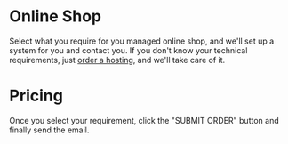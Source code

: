 # Online Shop

Select what you require for you managed online shop, and we'll set up a system for you and contact you.
If you don't know your technical requirements, just [order a hosting](/order-hosting), and we'll take care of it.

# Pricing

Once you select your requirement, click the "SUBMIT ORDER" button and finally send the email.
